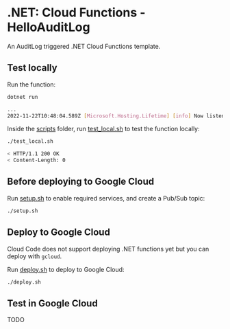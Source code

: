 # .NET: Cloud Functions - HelloAuditLog

An AuditLog triggered .NET Cloud Functions template.

## Test locally

Run the function:

```sh
dotnet run

...
2022-11-22T10:48:04.589Z [Microsoft.Hosting.Lifetime] [info] Now listening on: http://127.0.0.1:8080
```

Inside the [scripts](scripts) folder, run [test_local.sh](scripts/test.sh) to
test the function locally:

```sh
./test_local.sh

< HTTP/1.1 200 OK
< Content-Length: 0
```

## Before deploying to Google Cloud

Run [setup.sh](scripts/setup.sh) to enable required services, and create a
Pub/Sub topic:

```sh
./setup.sh
```

## Deploy to Google Cloud

Cloud Code does not support deploying .NET functions yet but you can deploy with
`gcloud`.

Run [deploy.sh](scripts/deploy.sh) to deploy to Google Cloud:

```sh
./deploy.sh
```

## Test in Google Cloud

TODO
